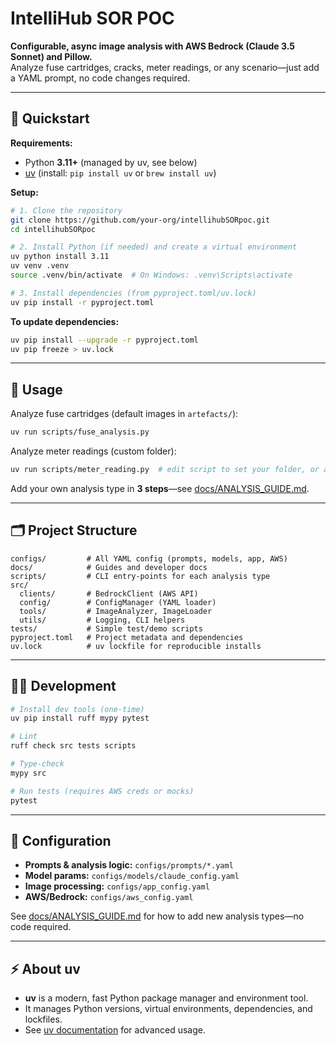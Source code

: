 # IntelliHub SOR POC

**Configurable, async image analysis with AWS Bedrock (Claude 3.5 Sonnet) and Pillow.**  
Analyze fuse cartridges, cracks, meter readings, or any scenario—just add a YAML prompt, no code changes required.

---

## 🚀 Quickstart

**Requirements:**  
- Python **3.11+** (managed by uv, see below)
- [uv](https://github.com/astral-sh/uv) (install: `pip install uv` or `brew install uv`)

**Setup:**

```bash
# 1. Clone the repository
git clone https://github.com/your-org/intellihubSORpoc.git
cd intellihubSORpoc

# 2. Install Python (if needed) and create a virtual environment
uv python install 3.11
uv venv .venv
source .venv/bin/activate  # On Windows: .venv\Scripts\activate

# 3. Install dependencies (from pyproject.toml/uv.lock)
uv pip install -r pyproject.toml
```

**To update dependencies:**
```bash
uv pip install --upgrade -r pyproject.toml
uv pip freeze > uv.lock
```

---

## 🏃 Usage

Analyze fuse cartridges (default images in `artefacts/`):

```bash
uv run scripts/fuse_analysis.py
```

Analyze meter readings (custom folder):

```bash
uv run scripts/meter_reading.py  # edit script to set your folder, or add CLI arg
```

Add your own analysis type in **3 steps**—see [docs/ANALYSIS_GUIDE.md](docs/ANALYSIS_GUIDE.md).

---

## 🗂️ Project Structure

```
configs/         # All YAML config (prompts, models, app, AWS)
docs/            # Guides and developer docs
scripts/         # CLI entry-points for each analysis type
src/
  clients/       # BedrockClient (AWS API)
  config/        # ConfigManager (YAML loader)
  tools/         # ImageAnalyzer, ImageLoader
  utils/         # Logging, CLI helpers
tests/           # Simple test/demo scripts
pyproject.toml   # Project metadata and dependencies
uv.lock          # uv lockfile for reproducible installs
```

---

## 🧑‍💻 Development

```bash
# Install dev tools (one-time)
uv pip install ruff mypy pytest

# Lint
ruff check src tests scripts

# Type-check
mypy src

# Run tests (requires AWS creds or mocks)
pytest
```

---

## 📝 Configuration

- **Prompts & analysis logic:** `configs/prompts/*.yaml`
- **Model params:** `configs/models/claude_config.yaml`
- **Image processing:** `configs/app_config.yaml`
- **AWS/Bedrock:** `configs/aws_config.yaml`

See [docs/ANALYSIS_GUIDE.md](docs/ANALYSIS_GUIDE.md) for how to add new analysis types—no code required.

---

## ⚡ About uv

- **uv** is a modern, fast Python package manager and environment tool.
- It manages Python versions, virtual environments, dependencies, and lockfiles.
- See [uv documentation](https://github.com/astral-sh/uv) for advanced usage.
